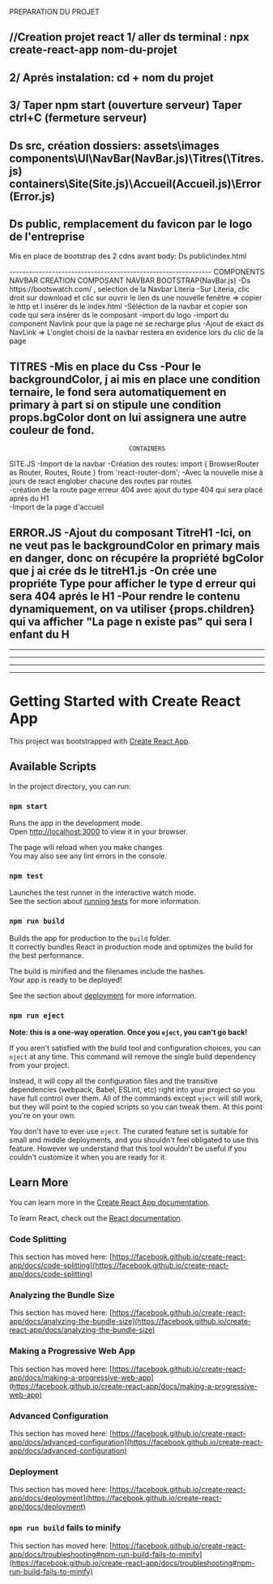 PREPARATION DU PROJET

//Creation projet react
1/ aller ds terminal : npx create-react-app nom-du-projet
--------------------------------------------------------------
2/ Aprés instalation: cd + nom du projet
--------------------------------------------------------------
3/ Taper npm start  (ouverture serveur)
   Taper ctrl+C (fermeture serveur)
--------------------------------------------------------------
Ds src, création dossiers:
assets\images
components\UI\NavBar(NavBar.js)\Titres(\Titres.js)
containers\Site(Site.js)\Accueil(Accueil.js)\Error(Error.js)
--------------------------------------------------------------
Ds public, remplacement du favicon par le logo de l'entreprise
--------------------------------------------------------------
Mis en place de bootstrap des 2 cdns avant body:
Ds public\index.html 
<link href="https://cdn.jsdelivr.net/npm/bootstrap@5.3.0/dist/css/bootstrap.min.css" rel="stylesheet" integrity="sha384-9ndCyUaIbzAi2FUVXJi0CjmCapSmO7SnpJef0486qhLnuZ2cdeRhO02iuK6FUUVM" crossorigin="anonymous">
<script src="https://cdn.jsdelivr.net/npm/bootstrap@5.3.0/dist/js/bootstrap.bundle.min.js" integrity="sha384-geWF76RCwLtnZ8qwWowPQNguL3RmwHVBC9FhGdlKrxdiJJigb/j/68SIy3Te4Bkz" crossorigin="anonymous"></script>
--------------------------------------------------------------
                                     COMPONENTS
NAVBAR
CREATION COMPOSANT NAVBAR BOOTSTRAP(NavBar.js)
-Ds https://bootswatch.com/ , selection de la Navbar Literia
-Sur Literia, clic droit sur download et clic sur ouvrir le lien ds une nouvelle fenêtre => copier le http et l insérer ds le index.html
-Séléction de la navbar et copier son code qui sera insérer ds le composant
-import du logo
-import du component Navlink pour que la page ne se recharge plus
-Ajout de exact ds NavLink => L'onglet choisi de la navbar  restera en evidence lors du clic de la page

TITRES
-Mis en place du Css
-Pour le backgroundColor, j ai mis en place une condition ternaire, le fond sera automatiquement en primary à part si on stipule une condition props.bgColor dont on lui assignera une autre couleur de fond.
--------------------------------------------------------------
                                     CONTAINERS
SITE.JS
-Import de la navbar
-Création des routes:  import { BrowserRouter as Router, Routes, Route } from 'react-router-dom';
  -Avec la nouvelle mise à jours de react englober chacune des routes par routes   
  -création de la route page erreur 404 avec ajout du type 404 qui sera placé aprés du H1  
-Import de la page d'accueil


ERROR.JS
-Ajout du composant TitreH1
-Ici, on ne veut pas le backgroundColor en primary mais en danger, donc on récupére la propriété bgColor que j ai crée ds le titreH1.js
-On crée une propriéte Type pour afficher le type d erreur qui sera 404 aprés le H1
-Pour rendre le contenu dynamiquement, on va utiliser  {props.children} qui va afficher "La page n existe pas" qui sera l enfant du H
--------------------------------------------------------------
--------------------------------------------------------------
--------------------------------------------------------------
--------------------------------------------------------------
--------------------------------------------------------------




# Getting Started with Create React App

This project was bootstrapped with [Create React App](https://github.com/facebook/create-react-app).

## Available Scripts

In the project directory, you can run:

### `npm start`

Runs the app in the development mode.\
Open [http://localhost:3000](http://localhost:3000) to view it in your browser.

The page will reload when you make changes.\
You may also see any lint errors in the console.

### `npm test`

Launches the test runner in the interactive watch mode.\
See the section about [running tests](https://facebook.github.io/create-react-app/docs/running-tests) for more information.

### `npm run build`

Builds the app for production to the `build` folder.\
It correctly bundles React in production mode and optimizes the build for the best performance.

The build is minified and the filenames include the hashes.\
Your app is ready to be deployed!

See the section about [deployment](https://facebook.github.io/create-react-app/docs/deployment) for more information.

### `npm run eject`

**Note: this is a one-way operation. Once you `eject`, you can't go back!**

If you aren't satisfied with the build tool and configuration choices, you can `eject` at any time. This command will remove the single build dependency from your project.

Instead, it will copy all the configuration files and the transitive dependencies (webpack, Babel, ESLint, etc) right into your project so you have full control over them. All of the commands except `eject` will still work, but they will point to the copied scripts so you can tweak them. At this point you're on your own.

You don't have to ever use `eject`. The curated feature set is suitable for small and middle deployments, and you shouldn't feel obligated to use this feature. However we understand that this tool wouldn't be useful if you couldn't customize it when you are ready for it.

## Learn More

You can learn more in the [Create React App documentation](https://facebook.github.io/create-react-app/docs/getting-started).

To learn React, check out the [React documentation](https://reactjs.org/).

### Code Splitting

This section has moved here: [https://facebook.github.io/create-react-app/docs/code-splitting](https://facebook.github.io/create-react-app/docs/code-splitting)

### Analyzing the Bundle Size

This section has moved here: [https://facebook.github.io/create-react-app/docs/analyzing-the-bundle-size](https://facebook.github.io/create-react-app/docs/analyzing-the-bundle-size)

### Making a Progressive Web App

This section has moved here: [https://facebook.github.io/create-react-app/docs/making-a-progressive-web-app](https://facebook.github.io/create-react-app/docs/making-a-progressive-web-app)

### Advanced Configuration

This section has moved here: [https://facebook.github.io/create-react-app/docs/advanced-configuration](https://facebook.github.io/create-react-app/docs/advanced-configuration)

### Deployment

This section has moved here: [https://facebook.github.io/create-react-app/docs/deployment](https://facebook.github.io/create-react-app/docs/deployment)

### `npm run build` fails to minify

This section has moved here: [https://facebook.github.io/create-react-app/docs/troubleshooting#npm-run-build-fails-to-minify](https://facebook.github.io/create-react-app/docs/troubleshooting#npm-run-build-fails-to-minify)
